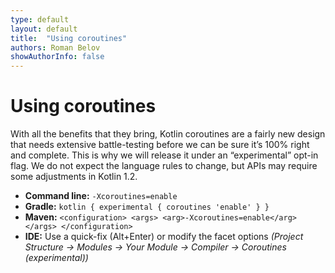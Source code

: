 ```yaml
---
type: default
layout: default
title:  "Using coroutines"
authors: Roman Belov
showAuthorInfo: false
---
```


# Using coroutines

With all the benefits that they bring, Kotlin coroutines are a fairly new design that needs extensive battle-testing before we can be sure it’s 100% right and complete. This is why we will release it under an “experimental” opt-in flag. We do not expect the language rules to change, but APIs may require some adjustments in Kotlin 1.2.

* **Command line:** `-Xcoroutines=enable`
* **Gradle:** `kotlin { experimental { coroutines 'enable' } }`
* **Maven:** `<configuration> <args> <arg>-Xcoroutines=enable</arg> </args> </configuration>`
* **IDE:** Use a quick-fix (Alt+Enter) or modify the facet options *(Project Structure -> Modules -> Your Module -> Compiler -> Coroutines (experimental))*
